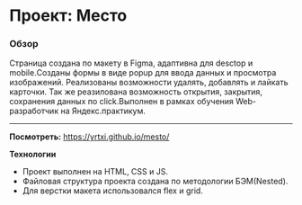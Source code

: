# Проект: Место

### Обзор

Страница создана по макету в Figma, адаптивна для desctop и mobile.Созданы формы в виде popup для ввода данных и просмотра изображений. Реализованы возможности удалять, добавлять и лайкать карточки. Так же реазилована возможность открытия, закрытия, сохранения данных по click.Выполнен в рамках обучения Web-разработчик на Яндекс.практикум.

------
**Посмотреть:**
https://yrtxi.github.io/mesto/

**Технологии**
* Проект выполнен на HTML, CSS и JS. 
* Файловая структура проекта создана по методологии БЭМ(Nested). 
* Для верстки макета использовался flex и grid.


